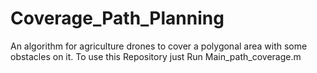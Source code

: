 # Coverage_Path_Planning
An algorithm for agriculture drones to cover a polygonal area with some obstacles on it.
To use this Repository just Run Main_path_coverage.m
